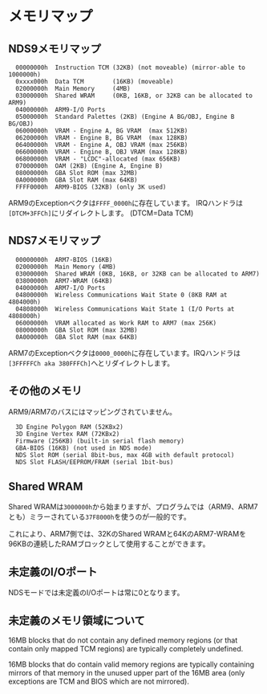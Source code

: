# メモリマップ

## NDS9メモリマップ

```
  00000000h  Instruction TCM (32KB) (not moveable) (mirror-able to 1000000h)
  0xxxx000h  Data TCM        (16KB) (moveable)
  02000000h  Main Memory     (4MB)
  03000000h  Shared WRAM     (0KB, 16KB, or 32KB can be allocated to ARM9)
  04000000h  ARM9-I/O Ports
  05000000h  Standard Palettes (2KB) (Engine A BG/OBJ, Engine B BG/OBJ)
  06000000h  VRAM - Engine A, BG VRAM  (max 512KB)
  06200000h  VRAM - Engine B, BG VRAM  (max 128KB)
  06400000h  VRAM - Engine A, OBJ VRAM (max 256KB)
  06600000h  VRAM - Engine B, OBJ VRAM (max 128KB)
  06800000h  VRAM - "LCDC"-allocated (max 656KB)
  07000000h  OAM (2KB) (Engine A, Engine B)
  08000000h  GBA Slot ROM (max 32MB)
  0A000000h  GBA Slot RAM (max 64KB)
  FFFF0000h  ARM9-BIOS (32KB) (only 3K used)
```

ARM9のExceptionベクタは`FFFF_0000h`に存在しています。 IRQハンドラは`[DTCM+3FFCh]`にリダイレクトします。 (DTCM=Data TCM)

## NDS7メモリマップ

```
  00000000h  ARM7-BIOS (16KB)
  02000000h  Main Memory (4MB)
  03000000h  Shared WRAM (0KB, 16KB, or 32KB can be allocated to ARM7)
  03800000h  ARM7-WRAM (64KB)
  04000000h  ARM7-I/O Ports
  04800000h  Wireless Communications Wait State 0 (8KB RAM at 4804000h)
  04808000h  Wireless Communications Wait State 1 (I/O Ports at 4808000h)
  06000000h  VRAM allocated as Work RAM to ARM7 (max 256K)
  08000000h  GBA Slot ROM (max 32MB)
  0A000000h  GBA Slot RAM (max 64KB)
```

ARM7のExceptionベクタは`0000_0000h`に存在しています。IRQハンドラは`[3FFFFFCh aka 380FFFCh]`へとリダイレクトします。

## その他のメモリ

ARM9/ARM7のバスにはマッピングされていません。

```
  3D Engine Polygon RAM (52KBx2)
  3D Engine Vertex RAM (72KBx2)
  Firmware (256KB) (built-in serial flash memory)
  GBA-BIOS (16KB) (not used in NDS mode)
  NDS Slot ROM (serial 8bit-bus, max 4GB with default protocol)
  NDS Slot FLASH/EEPROM/FRAM (serial 1bit-bus)
```

## Shared WRAM

Shared WRAMは`3000000h`から始まりますが、プログラムでは（ARM9、ARM7とも）ミラーされている`37F8000h`を使うのが一般的です。

これにより、ARM7側では、32KのShared WRAMと64KのARM7-WRAMを96KBの連続したRAMブロックとして使用することができます。

## 未定義のI/Oポート

NDSモードでは未定義のI/Oポートは常に0となります。

## 未定義のメモリ領域について

16MB blocks that do not contain any defined memory regions (or that contain only mapped TCM regions) are typically completely undefined.

16MB blocks that do contain valid memory regions are typically containing mirrors of that memory in the unused upper part of the 16MB area (only exceptions are TCM and BIOS which are not mirrored).
